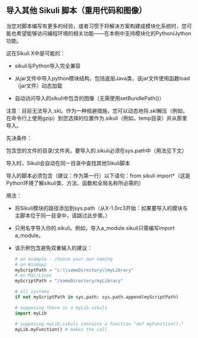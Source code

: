 ## 导入其他 Sikuli 脚本（重用代码和图像）

当您对脚本编写有更多的经验，或者习惯于将解决方案构建成模块化系统时，您可能也希望能够访问编程环境的相关功能——在本例中支持模块化的Python/Jython功能。

这在Sikuli X中是可能的：

- sikuli与Python导入完全兼容


- 从jar文件中导入python模块结构，包括底层Java类，该jar文件使用函数load（jar文件）动态加载


- 自动访问导入的sikuli中包含的图像（无需使用setBundlePath()） 

注意：目前无法导入.skl。作为一种规避措施，您可以动态地将.skl解压（例如，在命令行上使用gzip）到您选择的位置作为.sikuli（例如，temp目录）并从那里导入。



先决条件：

包含您的文件的目录/文件夹。要导入的.sikuli必须在sys.path中（用法见下文）

导入时，Sikuli会自动在同一目录中查找其他Sikuli脚本

导入的脚本必须包含（建议：作为第一行）以下语句：from sikuli import*（这是Python环境了解sikuli类、方法、函数和全局名称所必需的）



用法：

- 将Sikuli模块的路径添加到sys.path（从X-1.0rc3开始：如果要导入的模块与主脚本位于同一目录中，请跳过此步骤。）

- 只用名字导入你的.sikuli。例如，导入a_module.sikuli只需编写import a_module。

- 该示例包含避免双重输入的建议：

  ```python
  # an example - choose your own naming
  # on Windows
  myScriptPath = "c:\\someDirectory\\myLibrary"
  # on Mac/Linux
  myScriptPath = "/someDirectory/myLibrary"
  
  # all systems
  if not myScriptPath in sys.path: sys.path.append(myScriptPath)
  
  # supposing there is a myLib.sikuli
  import myLib
  
  # supposing myLib.sikuli contains a function "def myFunction():"
  myLib.myFunction() # makes the call
  ```



